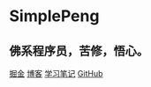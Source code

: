# **SimplePeng**

## 佛系程序员，苦修，悟心。

[掘金](https://juejin.cn/user/641770519265832)
[博客](https://simplepeng.github.io/blog)
[学习笔记](https://simplepeng.github.io/KeepLearning)
[GitHub](https://github.com/simplepeng)